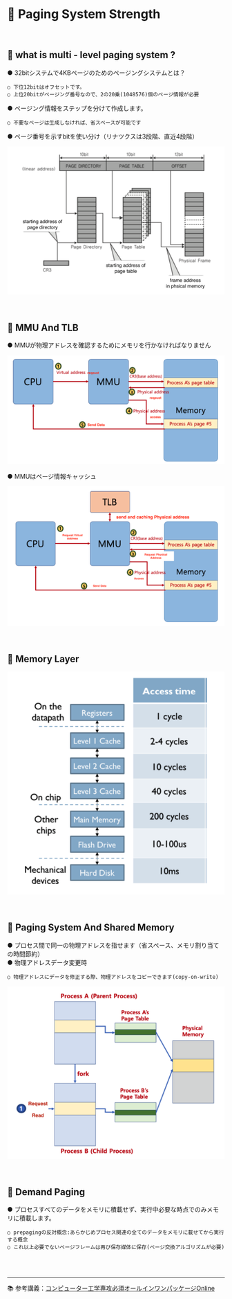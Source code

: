 # 🔑 Paging System Strength

<br>

## 📌 what is multi - level paging system ?

● 32bitシステムで4KBページのためのページングシステムとは？
```
○ 下位12bitはオフセットです。
○ 上位20bitがページング番号なので、2の20乗(1048576)個のページ情報が必要
```
● ページング情報をステップを分けて作成します。
```
○ 不要なページは生成しなければ、省スペースが可能です
```
● ページ番号を示すbitを使い分け（リナツクスは3段階、直近4段階）<br>

![MultiLevelPagingSystem](./image/multi_level_paging_system.png)

<br>

## 📌 MMU And TLB

● MMUが物理アドレスを確認するためにメモリを行かなければなりません<br>

![MMU](./image/mmu.png)

● MMUはページ情報キャッシュ<br>

![TLB](./image/tlb.png)

<br>

## 📌 Memory Layer

![MemoryLayer](./image/memory_layer.png)

<br>

## 📌 Paging System And Shared Memory

● プロセス間で同一の物理アドレスを指せます（省スペース、メモリ割り当ての時間節約）<br>
● 物理アドレスデータ変更時
```
○ 物理アドレスにデータを修正する際、物理アドレスをコピーできます(copy-on-write)
```

![PagingAndSharedMemory](./image/paging_and_shared_memory.png)

<br>

## 📌 Demand Paging

● プロセスすべてのデータをメモリに積載せず、実行中必要な時点でのみメモリに積載します。
```
○ prepagingの反対概念:あらかじめプロセス関連の全てのデータをメモリに載せてから実行する概念
○ これ以上必要でないページフレームは再び保存媒体に保存(ページ交換アルゴリズムが必要)
```

<br>
<br>

---

📚 参考講義：[コンピューター工学専攻必須オールインワンパッケージOnline](https://fastcampus.co.kr/dev_online_cs)